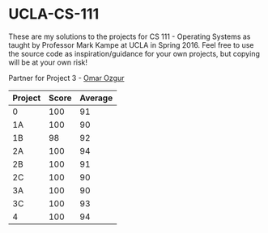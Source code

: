 # UCLA-CS-111
These are my solutions to the projects for CS 111 - Operating Systems as taught by Professor Mark Kampe at UCLA in Spring 2016. Feel free to use the source code as inspiration/guidance for your own projects, but copying will be at your own risk!

Partner for Project 3 - [Omar Ozgur](https://github.com/omar-ozgur)

Project | Score | Average
---- | ---- | ----
0 | 100 | 91
1A | 100 | 90
1B | 98 | 92
2A | 100 | 94
2B | 100 | 91
2C | 100 | 90
3A | 100 | 90
3C | 100 | 93
4 | 100 | 94 
